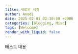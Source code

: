 ```yaml
---
title: 새로운 시작
author: Anodi
date: 2025-02-01 02:30:00 +0900
categories: [Blogging, Misc]
tags: [Welcome]
render_with_liquid: false
---
```


테스트 내용